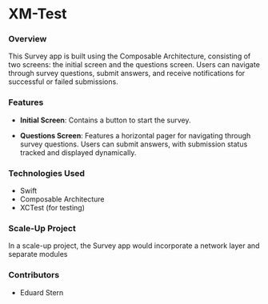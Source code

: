 # XM-Test


### Overview

This Survey app is built using the Composable Architecture, consisting of two screens: the initial screen and the questions screen. Users can navigate through survey questions, submit answers, and receive notifications for successful or failed submissions. 

### Features

- **Initial Screen**: Contains a button to start the survey.
  
- **Questions Screen**: Features a horizontal pager for navigating through survey questions. Users can submit answers, with submission status tracked and displayed dynamically.

### Technologies Used

- Swift
- Composable Architecture
- XCTest (for testing)

### Scale-Up Project

In a scale-up project, the Survey app would incorporate a network layer and separate modules 

### Contributors

- Eduard Stern

